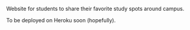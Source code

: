 Website for students to share their favorite study spots around campus. 

To be deployed on Heroku soon (hopefully).
